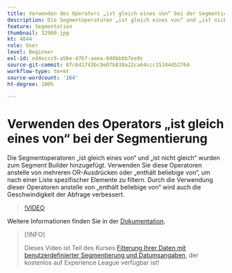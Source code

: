 ```yaml
---
title: Verwenden des Operators „ist gleich eines von“ bei der Segmentierung
description: Die Segmentoperatoren „ist gleich eines von“ und „ist nicht gleich“ wurden zum Segment Builder hinzugefügt. Verwenden Sie diese Operatoren anstelle von mehreren OR-Ausdrücken oder „enthält beliebige von“, um nach einer Liste spezifischer Elemente zu filtern. Durch die Verwendung dieser Operatoren anstelle von „enthält beliebige von“ wird auch die Geschwindigkeit der Abfrage verbessert.
feature: Segmentation
thumbnail: 32960.jpg
kt: 4844
role: User
level: Beginner
exl-id: ed4eccc6-a56e-4767-aeea-046bbbb7ee9c
source-git-commit: 8fc641743bc9e07b838a22ca64ccc15344d52764
workflow-type: tm+mt
source-wordcount: '164'
ht-degree: 100%

---
```


# Verwenden des Operators „ist gleich eines von“ bei der Segmentierung

Die Segmentoperatoren „ist gleich eines von“ und „ist nicht gleich“ wurden zum Segment Builder hinzugefügt. Verwenden Sie diese Operatoren anstelle von mehreren OR-Ausdrücken oder „enthält beliebige von“, um nach einer Liste spezifischer Elemente zu filtern. Durch die Verwendung dieser Operatoren anstelle von „enthält beliebige von“ wird auch die Geschwindigkeit der Abfrage verbessert.

>[!VIDEO](https://video.tv.adobe.com/v/32960/?quality=12&learn=on)

Weitere Informationen finden Sie in der [Dokumentation](https://experienceleague.adobe.com/docs/analytics/components/segmentation/segment-reference/seg-operators.html?lang=de).

>[!INFO]
>
> Dieses Video ist Teil des Kurses [Filterung Ihrer Daten mit benutzerdefinierter Segmentierung und Datumsangaben](https://experienceleague.adobe.com/?recommended=Analytics-U-1-2021.1.filterdata&amp;lang=de), der kostenlos auf Experience League verfügbar ist!
